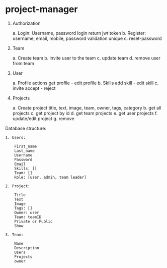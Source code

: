# project-manager
1. Authorization

    a. Login:
        Username, password login
        return jwt token
    b. Register:
        username, email, mobile, password
        validation
        unique
    c. reset-password
    
2. Team

    a. Create team
    b. invite user to the team
    c. update team
    d. remove user from team
    
3. User

    a. Profile actions
        get profile - edit profile
    b. Skills
        add skill - edit skill
    c. invite
        accept - reject
        
4. Projects

    a. Create project
        title, text, image, team, owner, tags, category
    b. get all projects
    c. get project by id
    d. get team projects
    e. get user projects
    f. update/edit project
    g. remove
    
Database structure:

    1. Users:
    
        First_name
        Last_name
        Username
        Password
        Email
        Skills: []
        Team: []
        Role: [user, admin, team leader]
        
    2. Project:
    
        Title
        Text
        Image
        Tags: []
        Owner: user
        Team: teamID
        Private or Public
        Show
        
    3. Team:
    
        Name
        Description
        Users
        Projects
        owner
